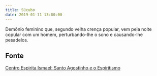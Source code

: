 ```yaml
---
title: Súcubo
date: 2019-01-11 13:00:00
---
```


Demônio feminino que, segundo velha crença popular, vem pela noite copular com um homem, perturbando-lhe o sono e causando-lhe pesadelos.

## Fonte
[Centro Espirita Ismael: Santo Agostinho e o Espiritismo](https://ceismael.com.br/filosofia/santo-agostinho-e-espiritismo.htm)

